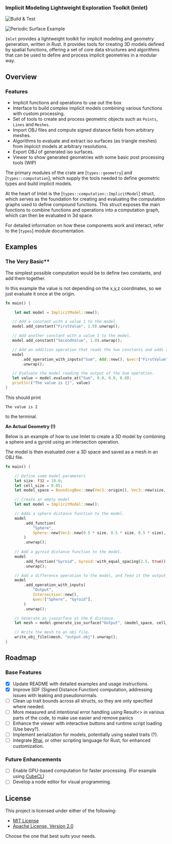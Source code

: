 ### Implicit Modeling Lightweight Exploration Toolkit (Imlet)

![Build & Test](https://github.com/joelhi/implicit-rs/actions/workflows/rust.yml/badge.svg)

![Periodic Surface Example](media/examples.png)

`Imlet` provides a lightweight toolkit for implicit modeling and geometry generation, written in Rust. It provides tools for creating 3D models defined by spatial functions, offering a set of core data structures and algorithms that can be used to define and process implicit geometries in a modular way.

 ## Overview
 
 ### Features
 * Implicit functions and operations to use out the box
 * Interface to build complex implicit models combining various functions with custom processing.
 * Set of tools to create and process geometric objects such as `Points`, `Lines` and `Meshes`.
 * Import OBJ files and compute signed distance fields from arbitrary meshes.
 * Algorithms to evaluate and extract iso surfaces (as triangle meshes) from implcict models at arbitrary resolutions.
 * Export OBJ of generated iso surfaces.
 * Viewer to show generated geometries with some basic post processing tools (WIP)
 
 The primary modules of the crate are [`types::geometry`] and [`types::computation`], which supply the tools needed to define geometric types and build implicit models.

 At the heart of Imlet is the [`types::computation::ImplicitModel`] struct, which serves as the foundation for creating and evaluating the computation graphs used to define compound functions.
 This struct exposes the main functions to combine functions and operations into a computation graph, which can then be evaluated in 3d space.

 For detailed information on how these components work and interact, refer to the [`types`] module documentation.

 ## Examples

 ### The Very Basic**
 
 The simplest possible computation would be to define two constants, and add them together.
 
 In this example the value is not depending on the x,y,z coordinates, so we just evaluate it once at the origin.

 ```rust
 fn main() {

     let mut model = ImplicitModel::new();

    // Add a constant with a value 1 to the model.
    model.add_constant("FirstValue", 1.0).unwrap();

    // Add another constant with a value 1 to the model.
    model.add_constant("SecondValue", 1.0).unwrap();

    // Add an addition operation that reads the two constants and adds them together.
    model
        .add_operation_with_inputs("Sum", Add::new(), &vec!["FirstValue", "SecondValue"])
        .unwrap();

    // Evaluate the model reading the output of the Sum operation.
    let value = model.evaluate_at("Sum", 0.0, 0.0, 0.0);
    println!("The value is {}", value)
}

 ```
 
 This should print 
 ```shell
 The value is 2
 ```
 to the terminal.
 
 **An Actual Geometry (!)**
 
 Below is an example of how to use Imlet to create a 3D model by combining a sphere and a gyroid using an intersection operation.
 
 The model is then evaluated over a 3D space and saved as a mesh in an OBJ file.

 ```rust
 fn main() {
 
     // Define some model parameters
     let size: f32 = 10.0;
     let cell_size = 0.05;
     let model_space = BoundingBox::new(Vec3::origin(), Vec3::new(size, size, size));

     // Create an empty model
     let mut model = ImplicitModel::new();

     // Adda a sphere distance function to the model.
     model
         .add_function(
             "Sphere",
             Sphere::new(Vec3::new(0.5 * size, 0.5 * size, 0.5 * size), 0.45 * size),
         )
         .unwrap();
     
     // Add a gyroid distance function to the model.
     model
         .add_function("Gyroid", Gyroid::with_equal_spacing(2.5, true))
         .unwrap();

     // Add a difference operation to the model, and feed it the output of the sphere and gyroid distance functions.
     model
         .add_operation_with_inputs(
             "Output",
             Intersection::new(),
             &vec!["Sphere", "Gyroid"],
         )
         .unwrap();

     // Generate an isosurface at the 0 distance.
     let mesh = model.generate_iso_surface("Output", &model_space, cell_size);

     // Write the mesh to an obj file.
     write_obj_file(&mesh, "output.obj").unwrap();
 }
 ```


## Roadmap

### Base Features
- [x] Update README with detailed examples and usage instructions.
- [x] Improve SDF (Signed Distance Function) computation, addressing issues with leaking and pseudonormals.
- [ ] Clean up trait bounds across all structs, so they are only specified where needed.
- [ ] More measured and intentional error handling using Result<> in various parts of the code, to make use easier and remove panics
- [ ] Enhance the viewer with interactive buttons and runtime script loading (Use bevy?).
- [ ] Implement serialization for models, potentially using sealed traits (?).
- [ ] Integrate [Rhai](https://rhai.rs/), or other scripting language for Rust, for enhanced customization.

### Future Enhancements
- [ ] Enable GPU-based computation for faster processing. (For example using [CubeCL](https://github.com/tracel-ai/cubecl))
- [ ] Develop a node editor for visual programming.

## License

This project is licensed under either of the following:

- [MIT License](LICENSE-MIT) 
- [Apache License, Version 2.0](LICENSE-APACHE)

Choose the one that best suits your needs.
